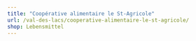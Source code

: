 ```yaml
---
title: "Coopérative alimentaire le St-Agricole"
url: /val-des-lacs/cooperative-alimentaire-le-st-agricole/
shop: Lebensmittel
---
```

